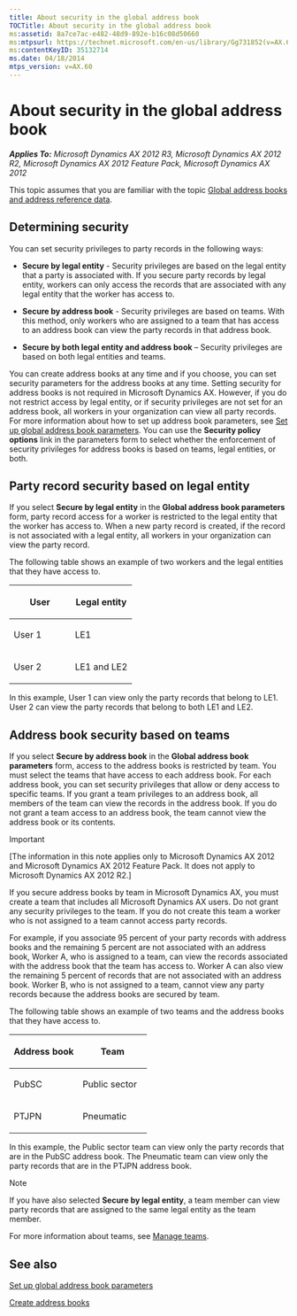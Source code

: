 ```yaml
---
title: About security in the global address book
TOCTitle: About security in the global address book
ms:assetid: 8a7ce7ac-e482-48d9-892e-b16c08d50660
ms:mtpsurl: https://technet.microsoft.com/en-us/library/Gg731852(v=AX.60)
ms:contentKeyID: 35132714
ms.date: 04/18/2014
mtps_version: v=AX.60
---
```


# About security in the global address book 


_**Applies To:** Microsoft Dynamics AX 2012 R3, Microsoft Dynamics AX 2012 R2, Microsoft Dynamics AX 2012 Feature Pack, Microsoft Dynamics AX 2012_

This topic assumes that you are familiar with the topic [Global address books and address reference data](global-address-books-and-address-reference-data.md).

## Determining security

You can set security privileges to party records in the following ways:

  - **Secure by legal entity** - Security privileges are based on the legal entity that a party is associated with. If you secure party records by legal entity, workers can only access the records that are associated with any legal entity that the worker has access to.

  - **Secure by address book** - Security privileges are based on teams. With this method, only workers who are assigned to a team that has access to an address book can view the party records in that address book.

  - **Secure by both legal entity and address book** – Security privileges are based on both legal entities and teams.

You can create address books at any time and if you choose, you can set security parameters for the address books at any time. Setting security for address books is not required in Microsoft Dynamics AX. However, if you do not restrict access by legal entity, or if security privileges are not set for an address book, all workers in your organization can view all party records. For more information about how to set up address book parameters, see [Set up global address book parameters](set-up-global-address-book-parameters.md). You can use the **Security policy options** link in the parameters form to select whether the enforcement of security privileges for address books is based on teams, legal entities, or both.

## Party record security based on legal entity

If you select **Secure by legal entity** in the **Global address book parameters** form, party record access for a worker is restricted to the legal entity that the worker has access to. When a new party record is created, if the record is not associated with a legal entity, all workers in your organization can view the party record.

The following table shows an example of two workers and the legal entities that they have access to.

<table>
<colgroup>
<col style="width: 50%" />
<col style="width: 50%" />
</colgroup>
<thead>
<tr class="header">
<th><p>User</p></th>
<th><p>Legal entity</p></th>
</tr>
</thead>
<tbody>
<tr class="odd">
<td><p>User 1</p></td>
<td><p>LE1</p></td>
</tr>
<tr class="even">
<td><p>User 2</p></td>
<td><p>LE1 and LE2</p></td>
</tr>
</tbody>
</table>


In this example, User 1 can view only the party records that belong to LE1. User 2 can view the party records that belong to both LE1 and LE2.

## Address book security based on teams

If you select **Secure by address book** in the **Global address book parameters** form, access to the address books is restricted by team. You must select the teams that have access to each address book. For each address book, you can set security privileges that allow or deny access to specific teams. If you grant a team privileges to an address book, all members of the team can view the records in the address book. If you do not grant a team access to an address book, the team cannot view the address book or its contents.


> [!IMPORTANT]
> <P>[The information in this note applies only to Microsoft Dynamics AX 2012 and Microsoft Dynamics AX 2012 Feature Pack. It does not apply to Microsoft Dynamics AX 2012 R2.]</P>
> <P>If you secure address books by team in Microsoft Dynamics AX, you must create a team that includes all Microsoft Dynamics AX users. Do not grant any security privileges to the team. If you do not create this team a worker who is not assigned to a team cannot access party records.</P>
> <P>For example, if you associate 95 percent of your party records with address books and the remaining 5 percent are not associated with an address book, Worker A, who is assigned to a team, can view the records associated with the address book that the team has access to. Worker A can also view the remaining 5 percent of records that are not associated with an address book. Worker B, who is not assigned to a team, cannot view any party records because the address books are secured by team.</P>



The following table shows an example of two teams and the address books that they have access to.

<table>
<colgroup>
<col style="width: 50%" />
<col style="width: 50%" />
</colgroup>
<thead>
<tr class="header">
<th><p>Address book</p></th>
<th><p>Team</p></th>
</tr>
</thead>
<tbody>
<tr class="odd">
<td><p>PubSC</p></td>
<td><p>Public sector</p></td>
</tr>
<tr class="even">
<td><p>PTJPN</p></td>
<td><p>Pneumatic</p></td>
</tr>
</tbody>
</table>


In this example, the Public sector team can view only the party records that are in the PubSC address book. The Pneumatic team can view only the party records that are in the PTJPN address book.


> [!NOTE]
> <P>If you have also selected <STRONG>Secure by legal entity</STRONG>, a team member can view party records that are assigned to the same legal entity as the team member.</P>



For more information about teams, see [Manage teams](manage-teams.md).

## See also

[Set up global address book parameters](set-up-global-address-book-parameters.md)

[Create address books](create-address-books.md)

  


